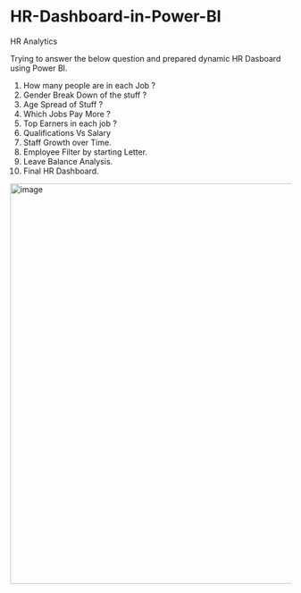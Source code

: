# HR-Dashboard-in-Power-BI
HR Analytics

Trying to answer the below question and prepared dynamic HR Dasboard using Power BI.

1.  How many people are in  each Job ? 
2.  Gender Break Down of the stuff ? 
3.  Age Spread of Stuff ? 
4.  Which Jobs Pay More ? 
5.  Top Earners in each job ?
6.  Qualifications Vs Salary 
7.  Staff Growth over Time.
8.  Employee Filter by starting Letter.
9.  Leave Balance Analysis.
10. Final HR Dashboard.












<img width="716" alt="image" src="https://github.com/PayalGarg1201/HR-Dashboard-in-Power-BI/assets/133757186/5f42b8a8-0c22-4fb8-a8a8-4f8703f97dab">


















